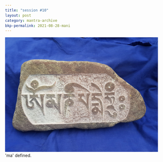 ```yaml
---
title: "session #10"
layout: post
category: mantra-archive
bkp-permalink: 2021-08-28-mani
---
```


![stone13](/assets/images/mani/mani10/stone13.jpg)
'ma' defined.
